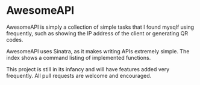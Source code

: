 # AwesomeAPI

AwesomeAPI is simply a collection of simple tasks that I found mysqlf using frequently, such as showing the IP address of the client or generating QR codes.

AwesomeAPI uses Sinatra, as it makes writing APIs extremely simple. The index shows a command listing of implemented functions.

This project is still in its infancy and will have features added very frequently. All pull requests are welcome and encouraged.
